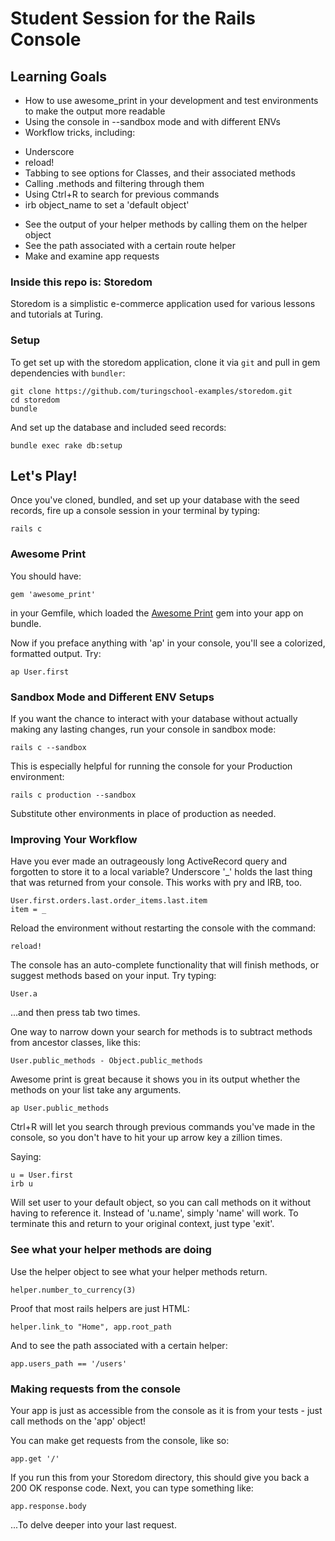 # Student Session for the Rails Console

## Learning Goals

* How to use awesome_print in your development and test environments to make the output more readable
* Using the console in --sandbox mode and with different ENVs
* Workflow tricks, including:
 - Underscore
 - reload!
 - Tabbing to see options for Classes, and their associated methods
 - Calling .methods and filtering through them
 - Using Ctrl+R to search for previous commands
 - irb object_name to set a 'default object'
* See the output of your helper methods by calling them on the helper object
* See the path associated with a certain route helper
* Make and examine app requests


### Inside this repo is: Storedom

Storedom is a simplistic e-commerce application used
for various lessons and tutorials at Turing.

### Setup

To get set up with the storedom application, clone it
via `git` and pull in gem dependencies with `bundler`:

```
git clone https://github.com/turingschool-examples/storedom.git
cd storedom
bundle
```

And set up the database and included seed records:

```
bundle exec rake db:setup
```

## Let's Play!

Once you've cloned, bundled, and set up your database with the seed records, fire up a console session in your terminal by typing:

```
rails c
```

### Awesome Print

You should have:

```
gem 'awesome_print'
```
in your Gemfile, which loaded the [Awesome Print](https://github.com/michaeldv/awesome_print) gem into your app on bundle.

Now if you preface anything with 'ap' in your console, you'll see a colorized, formatted output. Try:

```
ap User.first
```

### Sandbox Mode and Different ENV Setups

If you want the chance to interact with your database without actually making any lasting changes, run your console in sandbox mode:

```
rails c --sandbox
```

This is especially helpful for running the console for your Production environment:

```
rails c production --sandbox
```

Substitute other environments in place of production as needed.

### Improving Your Workflow

Have you ever made an outrageously long ActiveRecord query and forgotten to store it to a local variable?
Underscore '_' holds the last thing that was returned from your console. This works with pry and IRB, too.

```
User.first.orders.last.order_items.last.item
item = _
```

Reload the environment without restarting the console with the command:

```
reload!
```

The console has an auto-complete functionality that will finish methods, or suggest methods based on your input.
Try typing:

```
User.a
```
...and then press tab two times.

One way to narrow down your search for methods is to subtract methods from ancestor classes, like this:

```
User.public_methods - Object.public_methods
```

Awesome print is great because it shows you in its output whether the methods on your list take any arguments.

```
ap User.public_methods
```

Ctrl+R will let you search through previous commands you've made in the console, so you don't have to hit your up arrow key a zillion times.

Saying:

```
u = User.first
irb u
```
Will set user to your default object, so you can call methods on it without having to reference it. Instead of 'u.name', simply 'name' will work.
To terminate this and return to your original context, just type 'exit'.


### See what your helper methods are doing

Use the helper object to see what your helper methods return.

```
helper.number_to_currency(3)
```

Proof that most rails helpers are just HTML:

```
helper.link_to "Home", app.root_path
```

And to see the path associated with a certain helper:

```
app.users_path == '/users'
```

### Making requests from the console

Your app is just as accessible from the console as it is from your tests - just call methods on the 'app' object!

You can make get requests from the console, like so:

```
app.get '/'
```

If you run this from your Storedom directory, this should give you back a 200 OK response code. Next, you can type something like:

```
app.response.body
```

...To delve deeper into your last request.
